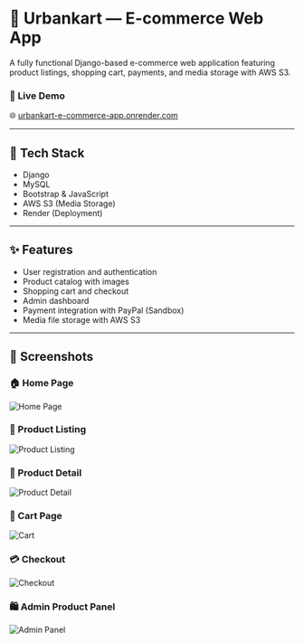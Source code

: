 # 🛒 Urbankart — E-commerce Web App

A fully functional Django-based e-commerce web application featuring product listings, shopping cart, payments, and media storage with AWS S3.

### 🔗 Live Demo
🌐 [urbankart-e-commerce-app.onrender.com](https://urbankart-e-commerce-app.onrender.com)

---

## 🧰 Tech Stack

- Django
- MySQL
- Bootstrap & JavaScript
- AWS S3 (Media Storage)
- Render (Deployment)

---

## ✨ Features

- User registration and authentication
- Product catalog with images
- Shopping cart and checkout
- Admin dashboard
- Payment integration with PayPal (Sandbox)
- Media file storage with AWS S3

---

## 📸 Screenshots

### 🏠 Home Page
![Home Page](assets/Screenshot%202025-07-09%20at%2011.19.47%E2%80%AFPM.png)

### 🛒 Product Listing
![Product Listing](assets/Screenshot%202025-07-09%20at%2011.20.16%E2%80%AFPM.png)

### 📄 Product Detail
![Product Detail](assets/Screenshot%202025-07-09%20at%2011.20.25%E2%80%AFPM.png)

### 🧺 Cart Page
![Cart](assets/Screenshot%202025-07-09%20at%2011.20.41%E2%80%AFPM.png)

### 💳 Checkout
![Checkout](assets/Screenshot%202025-07-09%20at%2011.21.07%E2%80%AFPM.png)

### 🛍️ Admin Product Panel
![Admin Panel](assets/Screenshot%202025-07-09%20at%2011.21.13%E2%80%AFPM.png)
